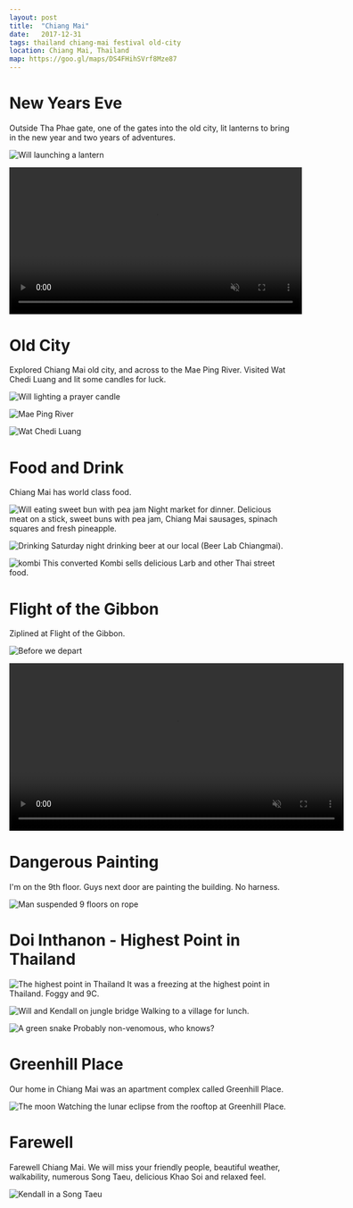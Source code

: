```yaml
---
layout: post
title:  "Chiang Mai"
date:   2017-12-31
tags: thailand chiang-mai festival old-city
location: Chiang Mai, Thailand
map: https://goo.gl/maps/DS4FHihSVrf8Mze87
---
```


New Years Eve
=============
Outside Tha Phae gate, one of the gates into the old city,
lit lanterns to bring in the new year and two years of adventures.

![Will launching a lantern](/photos/chiang-mai/will-lantern.jpg)

<video controls muted="true" width="525" src="/photos/chiang-mai/lanterns.mov">
</video>

Old City
========
Explored Chiang Mai old city, and across to the Mae Ping River.
Visited Wat Chedi Luang and lit some candles for luck.

![Will lighting a prayer candle](/photos/chiang-mai/will-candle.jpg)

![Mae Ping River](/photos/chiang-mai/mae-ping.jpg)

![Wat Chedi Luang](/photos/chiang-mai/wat.jpg)

Food and Drink
==============
Chiang Mai has world class food.

![Will eating sweet bun with pea jam](/photos/chiang-mai/night-market.jpg)
Night market for dinner. Delicious meat on a stick, sweet buns with pea jam,
Chiang Mai sausages, spinach squares and fresh pineapple.

![Drinking](/photos/chiang-mai/beer.jpg)
Saturday night drinking beer at our local (Beer Lab Chiangmai).

![kombi](/photos/chiang-mai/kombi.jpg)
This converted Kombi sells delicious Larb and other Thai street food.

Flight of the Gibbon
====================
Ziplined at Flight of the Gibbon.

![Before we depart](/photos/chiang-mai/gibbon.jpg)

<video controls muted="true" width="600" src="/photos/chiang-mai/will-gibbon.mov">
</video>

Dangerous Painting
==================
I'm on the 9th floor. Guys next door are painting the building. No harness.

![Man suspended 9 floors on rope](/photos/chiang-mai/painter.jpg)

Doi Inthanon - Highest Point in Thailand
========================================
![The highest point in Thailand](/photos/chiang-mai/top-of-thailand.jpg)
It was a freezing at the highest point in Thailand.  Foggy and 9C.

![Will and Kendall on jungle bridge](/photos/chiang-mai/jungle-bridge.jpg)
Walking to a village for lunch.

![A green snake](/photos/chiang-mai/green-snake.jpg)
Probably non-venomous, who knows?

Greenhill Place
===============
Our home in Chiang Mai was an apartment complex called Greenhill Place.

![The moon](/photos/chiang-mai/moon.jpg)
Watching the lunar eclipse from the rooftop at Greenhill Place.

Farewell
========
Farewell Chiang Mai. We will miss your friendly people, beautiful weather,
walkability, numerous Song Taeu, delicious Khao Soi and relaxed feel.

![Kendall in a Song Taeu](/photos/chiang-mai/farewell.jpg)
